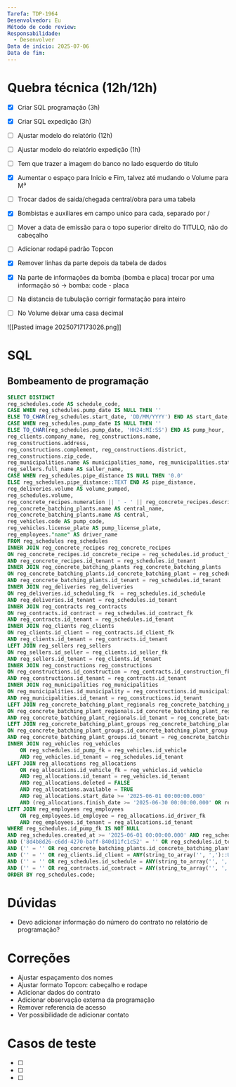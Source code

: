 ```yaml
---
Tarefa: TDP-1964
Desenvolvedor: Eu
Método de code review: 
Responsabilidade:
  - Desenvolver
Data de início: 2025-07-06
Data de fim:
---
```

# Quebra técnica (12h/12h)

- [x] Criar SQL programação (3h)
- [x] Criar SQL expedição (3h)
- [ ] Ajustar modelo do relatório (12h)
- [ ] Ajustar modelo do relatório expedição (1h)

- [ ] Tem que trazer a imagem do banco no lado esquerdo do titulo
- [x] Aumentar o espaço para Inicio e Fim, talvez até mudando o Volume para M³
- [ ] Trocar dados de saida/chegada central/obra para uma tabela
- [x] Bombistas e auxiliares em campo unico para cada, separado por /
- [ ] Mover a data de emissão para o topo superior direito do TITULO, não do cabeçalho
- [ ] Adicionar rodapé padrão Topcon
- [x] Remover linhas da parte depois da tabela de dados
- [x] Na parte de informações da bomba (bomba e placa) trocar por uma informação só -> bomba: code - placa
- [ ] Na distancia de tubulação corrigir formatação para inteiro
- [ ] No Volume deixar uma casa decimal


![[Pasted image 20250717173026.png]]

# SQL

## Bombeamento de programação

```sql
SELECT DISTINCT 
reg_schedules.code AS schedule_code,
CASE WHEN reg_schedules.pump_date IS NULL THEN ''
ELSE TO_CHAR(reg_schedules.start_date, 'DD/MM/YYYY') END AS start_date,
CASE WHEN reg_schedules.pump_date IS NULL THEN ''
ELSE TO_CHAR(reg_schedules.pump_date, 'HH24:MI:SS') END AS pump_hour,
reg_clients.company_name, reg_constructions.name,
reg_constructions.address,
reg_constructions.complement, reg_constructions.district,
reg_constructions.zip_code,
reg_municipalities.name AS municipalities_name, reg_municipalities.state AS municipalities_state,
reg_sellers.full_name AS saller_name,
CASE WHEN reg_schedules.pipe_distance IS NULL THEN '0.0'
ELSE reg_schedules.pipe_distance::TEXT END AS pipe_distance,
reg_deliveries.volume AS volume_pumped,
reg_schedules.volume,
reg_concrete_recipes.numeration || ' - ' || reg_concrete_recipes.description AS product,
reg_concrete_batching_plants.name AS central_name,
reg_concrete_batching_plants.name AS central,
reg_vehicles.code AS pump_code,
reg_vehicles.license_plate AS pump_license_plate,
reg_employees."name" AS driver_name
FROM reg_schedules reg_schedules 
INNER JOIN reg_concrete_recipes reg_concrete_recipes
ON reg_concrete_recipes.id_concrete_recipe = reg_schedules.id_product_fk
AND reg_concrete_recipes.id_tenant = reg_schedules.id_tenant
INNER JOIN reg_concrete_batching_plants reg_concrete_batching_plants
ON reg_concrete_batching_plants.id_concrete_batching_plant = reg_schedules.id_concrete_batching_plant_fk
AND reg_concrete_batching_plants.id_tenant = reg_schedules.id_tenant
INNER JOIN reg_deliveries reg_deliveries
ON reg_deliveries.id_scheduling_fk  = reg_schedules.id_schedule 
AND reg_deliveries.id_tenant = reg_schedules.id_tenant
INNER JOIN reg_contracts reg_contracts
ON reg_contracts.id_contract = reg_schedules.id_contract_fk
AND reg_contracts.id_tenant = reg_schedules.id_tenant
INNER JOIN reg_clients reg_clients
ON reg_clients.id_client = reg_contracts.id_client_fk
AND reg_clients.id_tenant = reg_contracts.id_tenant
LEFT JOIN reg_sellers reg_sellers
ON reg_sellers.id_seller = reg_clients.id_seller_fk
AND reg_sellers.id_tenant = reg_clients.id_tenant
INNER JOIN reg_constructions reg_constructions
ON reg_constructions.id_construction = reg_contracts.id_construction_fk
AND reg_constructions.id_tenant = reg_contracts.id_tenant
INNER JOIN reg_municipalities reg_municipalities
ON reg_municipalities.id_municipality = reg_constructions.id_municipality_fk 
AND reg_municipalities.id_tenant = reg_constructions.id_tenant
LEFT JOIN reg_concrete_batching_plant_regionals reg_concrete_batching_plant_regionals
ON reg_concrete_batching_plant_regionals.id_concrete_batching_plant_regional = reg_concrete_batching_plants.id_concrete_batching_plant_regional_fk
AND reg_concrete_batching_plant_regionals.id_tenant = reg_concrete_batching_plants.id_tenant
LEFT JOIN reg_concrete_batching_plant_groups reg_concrete_batching_plant_groups
ON reg_concrete_batching_plant_groups.id_concrete_batching_plant_group = reg_concrete_batching_plant_regionals.id_concrete_batching_plant_group_fk
AND reg_concrete_batching_plant_groups.id_tenant = reg_concrete_batching_plant_regionals.id_tenant
INNER JOIN reg_vehicles reg_vehicles 
	ON reg_schedules.id_pump_fk = reg_vehicles.id_vehicle
	AND reg_vehicles.id_tenant = reg_schedules.id_tenant
LEFT JOIN reg_allocations reg_allocations
	ON reg_allocations.id_vehicle_fk = reg_vehicles.id_vehicle
	AND reg_allocations.id_tenant = reg_vehicles.id_tenant
	AND reg_allocations.deleted = FALSE
	AND reg_allocations.available = TRUE
	AND reg_allocations.start_date >= '2025-06-01 00:00:00.000'
	AND (reg_allocations.finish_date >= '2025-06-30 00:00:00.000' OR reg_allocations.finish_date IS NULL)
LEFT JOIN reg_employees reg_employees
	ON reg_employees.id_employee = reg_allocations.id_driver_fk
	AND reg_employees.id_tenant = reg_allocations.id_tenant
WHERE reg_schedules.id_pump_fk IS NOT NULL
AND reg_schedules.created_at >= '2025-06-01 00:00:00.000' AND reg_schedules.created_at <= '2025-06-30 00:00:00.000'  
AND ('8d4b8d26-c6dd-4270-baff-840d11fc1c52' = '' OR reg_schedules.id_tenant = CAST('8d4b8d26-c6dd-4270-baff-840d11fc1c52' AS UUID)) 
AND ('' = '' OR reg_concrete_batching_plants.id_concrete_batching_plant = ANY(string_to_array('', ',')::UUID[])) 
AND ('' = '' OR reg_clients.id_client = ANY(string_to_array('', ',')::UUID[]))  
AND ('' = '' OR reg_schedules.id_schedule = ANY(string_to_array('', ',')::UUID[]))  
AND ('' = '' OR reg_contracts.id_contract = ANY(string_to_array('', ',')::UUID[]))
ORDER BY reg_schedules.code;
```

# Dúvidas
- Devo adicionar informação do número do contrato no relatório de programação?

# Correções

- Ajustar espaçamento dos nomes  
- Ajustar formato Topcon: cabeçalho e rodape  
- Adicionar dados do contrato  
- Adicionar observação externa da programação  
- Remover referencia de acesso  
- Ver possibilidade de adicionar contato

# Casos de teste

- [ ] 
- [ ] 
- [ ] 



